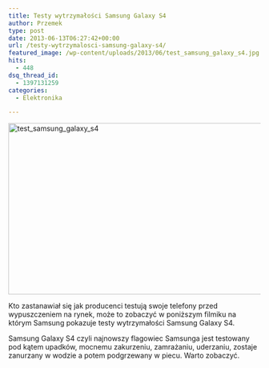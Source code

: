```yaml
---
title: Testy wytrzymałości Samsung Galaxy S4
author: Przemek
type: post
date: 2013-06-13T06:27:42+00:00
url: /testy-wytrzymalosci-samsung-galaxy-s4/
featured_image: /wp-content/uploads/2013/06/test_samsung_galaxy_s4.jpg
hits:
  - 448
dsq_thread_id:
  - 1397131259
categories:
  - Elektronika

---
```

[<img class="aligncenter size-full wp-image-3622" alt="test_samsung_galaxy_s4" src="http://techfreak.pl/wp-content/uploads/2013/06/test_samsung_galaxy_s4.jpg" width="627" height="342" />][1]

Kto zastanawiał się jak producenci testują swoje telefony przed wypuszczeniem na rynek, może to zobaczyć w poniższym filmiku na którym Samsung pokazuje testy wytrzymałości Samsung Galaxy S4.

<!--more-->

Samsung Galaxy S4 czyli najnowszy flagowiec Samsunga jest testowany pod kątem upadków, mocnemu zakurzeniu, zamrażaniu, uderzaniu, zostaje zanurzany w wodzie a potem podgrzewany w piecu. Warto zobaczyć.

 [1]: http://techfreak.pl/wp-content/uploads/2013/06/test_samsung_galaxy_s4.jpg